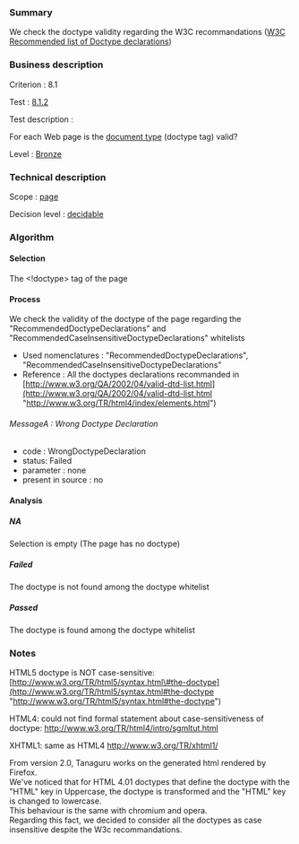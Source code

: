 ### Summary

We check the doctype validity regarding the W3C recommandations ([W3C
Recommended list of Doctype
declarations](http://www.w3.org/QA/2002/04/valid-dtd-list.html))

### Business description

Criterion : 8.1

Test : [8.1.2](http://www.braillenet.org/accessibilite/referentiel-aw21-en/index.php#test-8-1-2)

Test description :

For each Web page is the [document
type](http://www.braillenet.org/accessibilite/referentiel-aw21-en/glossaire.php#mDTD)
(doctype tag) valid?

Level : [Bronze](/en/category/rules-design/accessiweb-11/level/bronze)

### Technical description

Scope : [page](/en/category/rules-design/accessiweb-11/scope/page)

Decision level :
[decidable](/en/category/rules-design/accessiweb-11/decision-level/decidable)

### Algorithm

#### Selection

The <!doctype\> tag of the page

#### Process

We check the validity of the doctype of the page regarding the
"RecommendedDoctypeDeclarations" and
"RecommendedCaseInsensitiveDoctypeDeclarations" whitelists

-   Used nomenclatures : "RecommendedDoctypeDeclarations",
    "RecommendedCaseInsensitiveDoctypeDeclarations"
-   Reference : All the doctypes declarations recommanded in
    [http://www.w3.org/QA/2002/04/valid-dtd-list.html](http://www.w3.org/QA/2002/04/valid-dtd-list.html "http://www.w3.org/TR/html4/index/elements.html")

###### MessageA : Wrong Doctype Declaration

-   code : WrongDoctypeDeclaration
-   status: Failed
-   parameter : none
-   present in source : no

#### Analysis

##### NA

Selection is empty (The page has no doctype)

##### Failed

The doctype is not found among the doctype whitelist

##### Passed

The doctype is found among the doctype whitelist

### Notes

HTML5 doctype is NOT case-sensitive:
[http://www.w3.org/TR/html5/syntax.html\#the-doctype](http://www.w3.org/TR/html5/syntax.html#the-doctype "http://www.w3.org/TR/html5/syntax.html#the-doctype")

HTML4: could not find formal statement about case-sensitiveness of
doctype: http://www.w3.org/TR/html4/intro/sgmltut.html

XHTML1: same as HTML4 http://www.w3.org/TR/xhtml1/

From version 2.0, Tanaguru works on the generated html rendered by
Firefox. \
We've noticed that for HTML 4.01 doctypes that define the doctype with
the "HTML" key in Uppercase, the doctype is transformed and the "HTML"
key is changed to lowercase. \
This behaviour is the same with chromium and opera. \
Regarding this fact, we decided to consider all the doctypes as case
insensitive despite the W3c recommandations.
